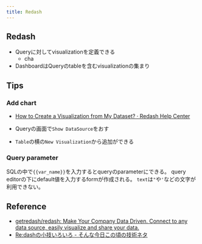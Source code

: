 ```yaml
---
title: Redash
---
```


## Redash

* Queryに対してvisualizationを定義できる
    * cha
* DashboardはQueryのtableを含むvisualizationの集まり

## Tips

### Add chart
* [How to Create a Visualization from My Dataset? · Redash Help Center](https://redash.io/help/visualization/visualization.html)

* Queryの画面で`Show DataSource`をおす
* `Table`の横の`New Visualization`から追加ができる

### Query parameter
SQLの中で`{{var_name}}`を入力するとqueryのparameterにできる。
query editorの下にdefault値を入力するformが作成される。
`text`は`"`や`'`などの文字が利用できない。


## Reference
* [getredash/redash: Make Your Company Data Driven. Connect to any data source, easily visualize and share your data.](https://github.com/getredash/redash)
* [Re:dashの小技いろいろ - そんな今日この頃の技術ネタ](http://blue1st-tech.hateblo.jp/entry/2016/09/04/224200)
